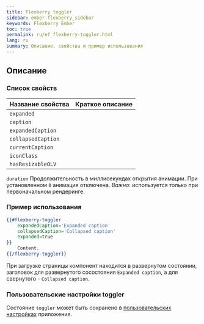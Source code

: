```yaml
---
title: Flexberry toggler
sidebar: ember-flexberry_sidebar
keywords: Flexberry Ember
toc: true
permalink: ru/ef_flexberry-toggler.html
lang: ru
summary: Описание, свойства и пример использования
---
```


## Описание

### Список свойств

Название свойства |Краткое описание
:-----------------|:------------------
`expanded` || Текущее состояние видимости: равернут элемент или нет
`caption` || Общий заголовок в заголовке компонента
`expandedCaption` || Заголовок компонента для развернутого состояния
`collapsedCaption` || Заголовок компонента для свернутого состояния
`currentCaption` || Текущий заголовок компонента
`iconClass` || Иконка компонента
`hasResizableOLV` || Флаг указывает, когда toogler содержит изменяемый размер OLV
`duration` Продолжительность в миллисекундах открытия анимации. При установленном `0` анимация отключена. _Важно_: используется только при первоначальном рендеринге.

### Пример использования

```hbs
{{#flexberry-toggler
    expandedCaption='Expanded caption'
    collapsedCaption='Collapsed caption'
    expanded=true
}}
    Content.
{{/flexberry-toggler}}
```

При загрузке страницы компонент находится в развернутом состоянии, заголовок для развернутого сосостояния `Expanded caption`, а для свернутого - `Collapsed caption`.

### Пользовательские настройки toggler

Состояние `toggler` может быть сохранено в [пользовательских настройках](ef_model-user-settings-service.html) приложения.
